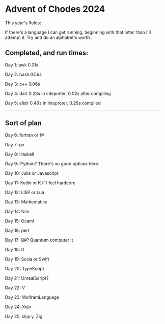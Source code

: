 # Advent of Chodes 2024

This year's Rules:

If there's a language I can get running, beginning with that letter than I'll attempt it. Try and do an alphabet's worth

## Completed, and run times: 

Day 1: awk 0.01s

Day 2: bash 0.56s

Day 3: c++ 0.06s

Day 4: dart 0.23s in intepreter, 0.02s after compiling

Day 5: elixir 0.49s in intepreter, 0.29s compiled 

----
## Sort of plan 

Day 6: fortran or f#

Day 7: go

Day 8: Haskell

Day 9: iPython? There's no good options here. 

Day 10: Julia or Javascript

Day 11: Kotlin or K if I feel hardcore

Day 12: LISP or Lua

Day 13: Mathematica

Day 14: Nim

Day 15: Ocaml

Day 16: perl

Day 17: Q#? Quantum computer it

Day 18: R

Day 19: Scala or Swift

Day 20: TypeScript

Day 21: UnrealScript? 

Day 22: V 

Day 23: WolframLanguage

Day 24: Xojo

Day 25: skip y, Zig
